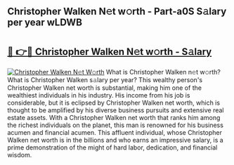 ## Christopher Walken N𝚎t w𝚘rth - Part-a0S S𝚊lary per year wLDWB

# <h2><a href="http://gc4kmjy.nevu.top/?p=Christopher+Walken">🔗 👉🔴 Christopher Walken N𝚎t w𝚘rth - S𝚊lary</a></h2>

[![Christopher Walken N𝚎t W𝚘rth](https://i.imgur.com/Oavwk0R.jpeg)](http://gc4kmjy.nevu.top/?p=Christopher+Walken)
What is Christopher Walken n𝚎t w𝚘rth? What is Christopher Walken s𝚊lary per year?
This wealthy person's Christopher Walken net worth is substantial, making him one of the wealthiest individuals in his industry. His income from his job is considerable, but it is eclipsed by Christopher Walken net worth, which is thought to be amplified by his diverse business pursuits and extensive real estate assets. With a Christopher Walken net worth that ranks him among the richest individuals on the planet, this man is renowned for his business acumen and financial acumen. This affluent individual, whose Christopher Walken net worth is in the billions and who earns an impressive salary, is a prime demonstration of the might of hard labor, dedication, and financial wisdom.
